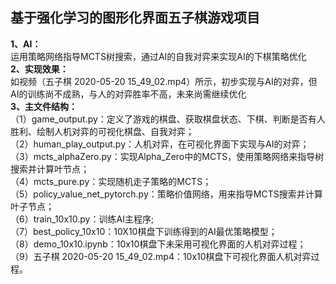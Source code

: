 ## 基于强化学习的图形化界面五子棋游戏项目
**1、AI：**  
运用策略网络指导MCTS树搜索，通过AI的自我对弈来实现AI的下棋策略优化  
**2、实现效果：**  
如视频（五子棋 2020-05-20 15_49_02.mp4）所示，初步实现与AI的对弈，但AI的训练尚不成熟，与人的对弈胜率不高，未来尚需继续优化  
**3、主文件结构：**  
（1）game_output.py：定义了游戏的棋盘、获取棋盘状态、下棋、判断是否有人胜利、绘制人机对弈的可视化棋盘、自我对弈；  
（2）human_play_output.py：人机对弈，在可视化界面下实现与AI的对弈；  
（3）mcts_alphaZero.py：实现Alpha_Zero中的MCTS，使用策略网络来指导树搜索并计算叶节点；  
（4）mcts_pure.py：实现随机走子策略的MCTS；  
（5）policy_value_net_pytorch.py：策略价值网络，用来指导MCTS搜索并计算叶子节点；  
（6）train_10x10.py：训练AI主程序;  
（7）best_policy_10x10：10X10棋盘下训练得到的AI最优策略模型；  
（8）demo_10x10.ipynb：10x10棋盘下未采用可视化界面的人机对弈过程；  
（9）五子棋 2020-05-20 15_49_02.mp4：10x10棋盘下可视化界面人机对弈过程。
